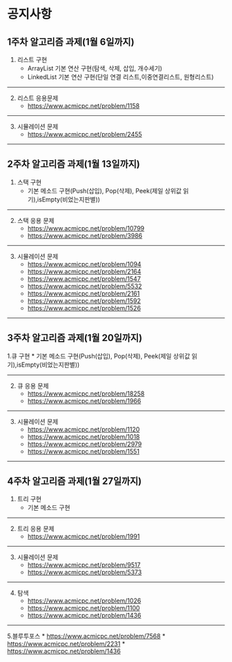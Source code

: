공지사항
=======
1주차 알고리즘 과제(1월 6일까지)
-----
1. 리스트 구현
   * ArrayList 기본 연산 구현(탐색, 삭제, 삽입, 개수세기)
   * LinkedList 기본 연산 구현(단일 연결 리스트,이중연결리스트, 원형리스트)
*****
2. 리스트 응용문제
   * https://www.acmicpc.net/problem/1158
*****
3. 시뮬레이션 문제
   * https://www.acmicpc.net/problem/2455
*****

2주차 알고리즘 과제(1월 13일까지)
-----
1. 스택 구현
	* 기본 메소드 구현(Push(삽입), Pop(삭제), Peek(제일 상위값 읽기),isEmpty(비었는지판별))
*****
2. 스택 응용 문제
	* https://www.acmicpc.net/problem/10799
	* https://www.acmicpc.net/problem/3986
*****
3. 시뮬레이션 문제
	* https://www.acmicpc.net/problem/1094
	* https://www.acmicpc.net/problem/2164
	* https://www.acmicpc.net/problem/1547
	* https://www.acmicpc.net/problem/5532
	* https://www.acmicpc.net/problem/2161
	* https://www.acmicpc.net/problem/1592
	* https://www.acmicpc.net/problem/1526
*****

3주차 알고리즘 과제(1월 20일까지)
-----
1.큐 구현
	* 기본 메소드 구현(Push(삽입), Pop(삭제), Peek(제일 상위값 읽기),isEmpty(비었는지판별))
*****
2. 큐 응용 문제
	* https://www.acmicpc.net/problem/18258
	* https://www.acmicpc.net/problem/1966
*****
3. 시뮬레이션 문제
	* https://www.acmicpc.net/problem/1120
	* https://www.acmicpc.net/problem/1018
	* https://www.acmicpc.net/problem/2979
	* https://www.acmicpc.net/problem/1551
*****

4주차 알고리즘 과제(1월 27일까지)
-----
1. 트리 구현
	* 기본 메소드 구현
*****
2. 트리 응용 문제
	* https://www.acmicpc.net/problem/1991
*****
3. 시뮬레이션 문제
	* https://www.acmicpc.net/problem/9517
	* https://www.acmicpc.net/problem/5373
*****
4. 탐색
	* https://www.acmicpc.net/problem/1026
	* https://www.acmicpc.net/problem/1100
	* https://www.acmicpc.net/problem/1436
*****
5.블루투포스 
	* https://www.acmicpc.net/problem/7568
	* https://www.acmicpc.net/problem/2231
	* https://www.acmicpc.net/problem/1436
	
